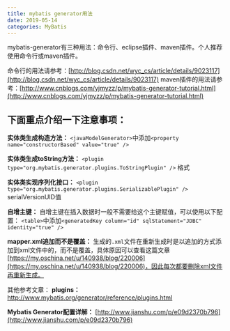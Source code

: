 ```yaml
---
title: mybatis generator用法
date: 2019-05-14
categories: MyBatis
---
```


mybatis-generator有三种用法：命令行、eclipse插件、maven插件。个人推荐使用命令行或maven插件。

命令行的用法请参考：[http://blog.csdn.net/wyc_cs/article/details/9023117](http://blog.csdn.net/wyc_cs/article/details/9023117)
maven插件的用法请参考：[http://www.cnblogs.com/yjmyzz/p/mybatis-generator-tutorial.html](http://www.cnblogs.com/yjmyzz/p/mybatis-generator-tutorial.html)

## 下面重点介绍一下注意事项：

**实体类生成构造方法：**
`<javaModelGenerator>`中添加`<property name="constructorBased" value="true" />`

**实体类生成toString方法：**
`<plugin type="org.mybatis.generator.plugins.ToStringPlugin" />`
格式

**实体类实现序列化接口：**
`<plugin type="org.mybatis.generator.plugins.SerializablePlugin" />`
serialVersionUID值

**自增主键：**
自增主键在插入数据时一般不需要给这个主键赋值，可以使用以下配置：
`<table>`中添加`<generatedKey column="id" sqlStatement="JDBC" identity="true" />`

**mapper.xml追加而不是覆盖：**
生成的`.xml`文件在重新生成时是以追加的方式添加到xml文件中的，而不是覆盖，具体原因可以查看这篇文章[https://my.oschina.net/u/140938/blog/220006](https://my.oschina.net/u/140938/blog/220006)，因此每次都要删除xml文件再重新生成。

其他参考文章：
**plugins：**
http://www.mybatis.org/generator/reference/plugins.html

**Mybatis Generator配置详解：**
[http://www.jianshu.com/p/e09d2370b796](http://www.jianshu.com/p/e09d2370b796)
